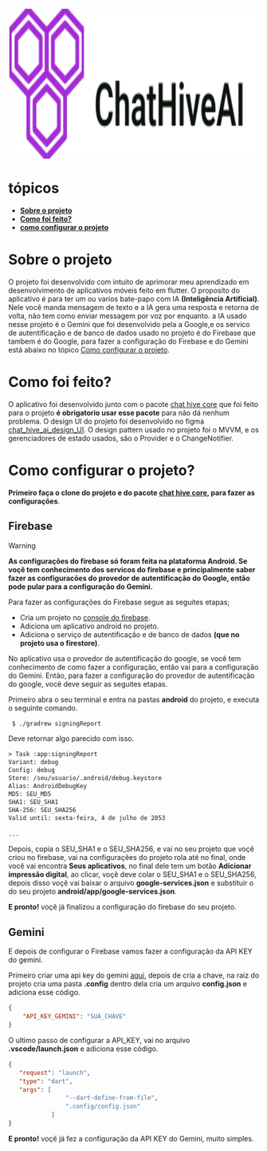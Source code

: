 <p align="center">
 <img src="https://github.com/ernando760/Chat-hive-AI/blob/main/assets/md/logo-chat-hive-AI.svg" alt="Chat_Hive_logo" width="500" height="300">
</p>

# tópicos
* **[Sobre o projeto](#sobre-o-projeto)**
* **[Como foi feito?](#como-foi-feito)**
* **[como configurar o projeto](#como-configurar-o-projeto)**


<h1 id="sobre-o-projeto">Sobre o projeto</h1>

O projeto foi desenvolvido com intuito de aprimorar meu aprendizado em desenvolvimento de aplicativos móveis feito em flutter. O proposito do aplicativo é para ter um ou varios bate-papo com IA **(Inteligência Artificial)**. Nele você manda mensagem de texto e a IA gera uma resposta e retorna de volta, não tem como enviar messagem por voz por enquanto. a IA usado nesse projeto é o Gemini que foi desenvolvido pela a Google,e os servico de autentificação e de banco de dados usado no projeto é do Firebase que tambem é do Google, para fazer a configuração do Firebase e do Gemini está abaixo no tópico [Como configurar o projeto](https://github.com/ernando760/Chat-hive-AI/edit/main/README.md#como-configurar-o-projeto).

<h1 id="como-foi-feito">Como foi feito?</h1>

O aplicativo foi desenvolvido junto com o pacote [chat hive core]("https://github.com/ernando760/chat-hive-ai-core") que foi feito para o projeto **é obrigatorio usar esse pacote** para não dá nenhum problema. O design UI do projeto foi desenvolvido no figma [chat_hive_ai_design_UI](https://www.figma.com/file/8s97OZwdXyUAf3JexTxn84/Chat-hive-AI?type=design&node-id=13%3A2530&mode=design&t=XTfdKeaeOTLvKNAL-1). O design pattern usado no projeto foi o MVVM, e os gerenciadores de estado usados, são o Provider e o ChangeNotifier.

<h1 id="como-configurar-o-projeto">Como configurar o projeto?</h1>

**Primeiro faça o clone do projeto e do pacote [chat hive core](https://github.com/ernando760/chat-hive-ai-core), para fazer as configurações**.

## Firebase

> [!WARNING]
> **As configurações do firebase só foram feita na plataforma Android. Se voçê tem conhecimento dos servicos do firebase e principalmente saber fazer as configuracões do provedor de autentificação do Google, então pode pular para a configuração do Gemini.**

Para fazer as configurações do Firebase segue as seguites etapas;

* Cria um projeto no [console do firebase](https://console.firebase.google.com/). 
* Adiciona um aplicativo android no projeto.
* Adiciona o serviço de autentificação e de banco de dados **(que no projeto usa o firestore)**.

No aplicativo usa o provedor de autentificação do google, se você tem conhecimento de como fazer a configuração, então vai para a configuração do Gemini. Então, para fazer a configuração do provedor de autentificação do google, você deve seguir as seguites etapas.

Primeiro abra o seu terminal e entra na pastas **android** do projeto, e executa o seguinte comando.

```bash
 $ ./gradrew signingReport
```
Deve retornar algo parecido com isso.

```
> Task :app:signingReport
Variant: debug
Config: debug
Store: /seu/usuario/.android/debug.keystore
Alias: AndroidDebugKey
MD5: SEU_MD5
SHA1: SEU_SHA1
SHA-256: SEU_SHA256
Valid until: sexta-feira, 4 de julho de 2053

...
```

Depois, copia o SEU_SHA1 e o SEU_SHA256, e vai no seu projeto que voçê criou no firebase, vai na configuraçẽes do projeto rola até no final, onde você vai encontra **Seus aplicativos**, no final dele tem um botão **Adicionar impressão digital**, ao clicar, voçê deve colar o SEU_SHA1 e o SEU_SHA256, depois disso voçê vai baixar o arquivo **google-services.json** e substituir o do seu projeto **android/app/google-services.json**.

**E pronto!** voçê já finalizou a configuração do firebase do seu projeto.
  
## Gemini

E depois de configurar o Firebase vamos fazer a configuração da API KEY do gemini.

Primeiro criar uma api key do gemini [aqui](https://aistudio.google.com/app/apikey), depois de cria a chave, na raiz do projeto cria uma pasta **.config** dentro dela cria um arquivo **config.json** e adiciona esse código.
    
```json
{
    "API_KEY_GEMINI": "SUA_CHAVE"
}
```

O ultimo passo de configurar a API_KEY, vai no arquivo **.vscode/launch.json** e adiciona esse código.

```json
{
   "request": "launch",
   "type": "dart",
   "args": [
                "--dart-define-from-file",
                ".config/config.json"
            ]
}
```

**E pronto!** voçê já fez a configuração da API KEY do Gemini, muito simples.
